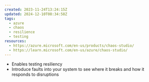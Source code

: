 ```yaml
---
created: 2023-11-24T13:24:15Z
updated: 2024-12-10T08:34:58Z
tags:
  - azure
  - chaos
  - resilience
  - testing
resources:
  - https://azure.microsoft.com/en-us/products/chaos-studio/
  - https://learn.microsoft.com/en-us/azure/chaos-studio/
---
```

- Enables testing resiliency
- Introduce faults into your system to see where it breaks and how it responds to disruptions